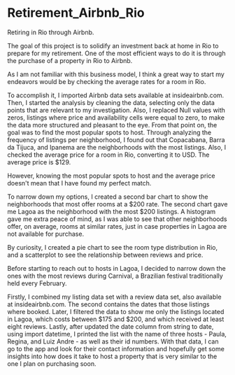 # Retirement_Airbnb_Rio
Retiring in Rio through Airbnb.

The goal of this project is to solidify an investment back at home in Rio to prepare for my retirement. One of the most efficient ways to do it is through the purchase of a property in Rio to Airbnb.

As I am not familiar with this business model, I think a great way to start my endeavors would be by checking the average rates for a room in Rio. 

To accomplish it, I imported Airbnb data sets available at insideairbnb.com. Then, I started the analysis by cleaning the data, selecting only the data points that are relevant to my investigation. Also, I replaced Null values with zeros, listings where price and availability cells were equal to zero,  to make the data more structured and pleasant to the eye. 
From that point on, the goal was to find the most popular spots to host. Through analyzing the frequency of listings per neighborhood, I found out that Copacabana, Barra da Tijuca, and Ipanema are the neighborhoods with the most listings. Also, I checked the average price for a room in Rio, converting it to USD. The average price is $129.

However, knowing the most popular spots to host and the average price doesn't mean that I have found my perfect match.

To narrow down my options, I created a second bar chart to show the neighborhoods that most offer rooms at a $200 rate. The second chart gave me Lagoa as the neighborhood with the most $200 listings.
A histogram gave me extra peace of mind, as I was able to see that other neighborhoods offer, on average, rooms at similar rates, just in case properties in Lagoa are not available for purchase.

By curiosity, I created a pie chart to see the room type distribution in Rio, and a scatterplot to see the relationship between reviews and price.

Before starting to reach out to hosts in Lagoa, I decided to narrow down the ones with the most reviews during Carnival, a Brazilian festival traditionally held every February.

Firstly, I combined my listing data set with a review data set, also available at insideairbnb.com. The second contains the dates that those listings where booked. Later, I filtered the data to show me only the listings located in Lagoa, which costs between $175 and $200, and which received at least eight reviews.
Lastly, after updated the date column from string to date, using import datetime, I printed the list with the name of three hosts - Paula, Regina, and Luiz Andre - as well as their id numbers. 
With that data, I can go to the app and look for their contact information and hopefully get some insights into how does it take to host a property that is very similar to the one I plan on purchasing soon.
